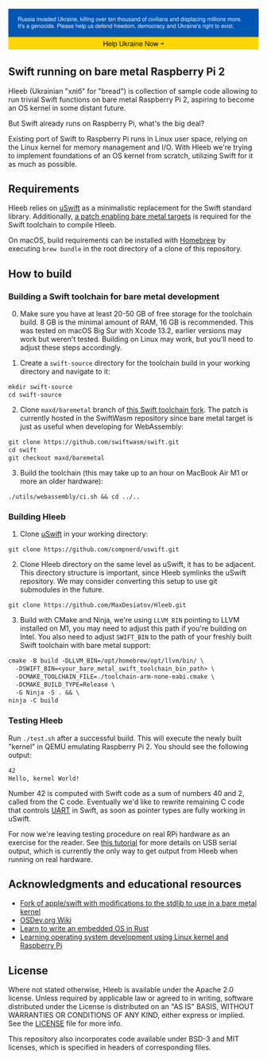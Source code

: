 [![Stand With Ukraine](https://raw.githubusercontent.com/vshymanskyy/StandWithUkraine/main/banner2-direct.svg)](https://vshymanskyy.github.io/StandWithUkraine/)

## Swift running on bare metal Raspberry Pi 2

Hleeb (Ukrainian "хліб" for "bread") is collection of sample code allowing to run trivial Swift functions on bare
metal Raspberry Pi 2, aspiring to become an OS kernel in some distant future.

But Swift already runs on Raspberry Pi, what's the big deal?

Existing port of Swift to Raspberry Pi runs in Linux user space, relying on the Linux kernel for memory management
and I/O. With Hleeb we're trying to implement foundations of an OS kernel from scratch, utilizing Swift for it as
much as possible.

## Requirements

Hleeb relies on [uSwift](https://github.com/compnerd/uswift) as a minimalistic replacement for the Swift standard
library. Additionally, [a patch enabling bare metal targets](https://github.com/swiftwasm/swift/pull/4374) is
required for the Swift toolchain to compile Hleeb.

On macOS, build requirements can be installed with [Homebrew](https://brew.sh) by executing `brew bundle` in the root
directory of a clone of this repository.

## How to build

### Building a Swift toolchain for bare metal development

0. Make sure you have at least 20-50 GB of free storage for the toolchain build. 8 GB is the minimal amount of RAM,
16 GB is recommended. This was tested on macOS Big Sur with Xcode 13.2, earlier versions may work but weren't tested.
Building on Linux may work, but you'll need to adjust these steps accordingly.

1. Create a `swift-source` directory for the toolchain build in your working directory and navigate to it:

```
mkdir swift-source
cd swift-source
```

2. Clone `maxd/baremetal` branch of [this Swift toolchain fork](https://github.com/swiftwasm/swift/pull/4374).
   The patch is currently hosted in the SwiftWasm repository since bare metal target is just as useful when developing
   for WebAssembly:

```
git clone https://github.com/swiftwasm/swift.git
cd swift
git checkout maxd/baremetal
```

3. Build the toolchain (this may take up to an hour on MacBook Air M1 or more an older hardware):

```
./utils/webassembly/ci.sh && cd ../..
```

### Building Hleeb

1. Clone [uSwift](https://github.com/compnerd/uswift) in your working directory:

```
git clone https://github.com/compnerd/uswift.git
```

2. Clone Hleeb directory on the same level as uSwift, it has to be adjacent. This directory structure is important,
   since Hleeb symlinks the uSwift repository. We may consider converting this setup to use git submodules in the future.

```
git clone https://github.com/MaxDesiatov/Hleeb.git
```

3. Build with CMake and Ninja, we're using `LLVM_BIN` pointing to LLVM installed on M1, you may need to adjust this path
   if you're building on Intel. You also need to adjust `SWIFT_BIN` to the path of your freshly built Swift toolchain
   with bare metal support:

```
cmake -B build -DLLVM_BIN=/opt/homebrew/opt/llvm/bin/ \
  -DSWIFT_BIN=<your_bare_metal_swift_toolchain_bin_path> \
  -DCMAKE_TOOLCHAIN_FILE=./toolchain-arm-none-eabi.cmake \
  -DCMAKE_BUILD_TYPE=Release \
  -G Ninja -S . && \
ninja -C build
```

### Testing Hleeb

Run `./test.sh` after a successful build. This will execute the newly built "kernel" in QEMU emulating Raspberry Pi 2.
You should see the following output:

```
42
Hello, kernel World!
```

Number 42 is computed with Swift code as a sum of numbers 40 and 2, called from the C code. Eventually we'd like
to rewrite remaining C code that controls [UART](https://en.wikipedia.org/wiki/UART) in Swift, as soon as pointer
types are fully working in uSwift.

For now we're leaving testing procedure on real RPi hardware as an exercise for the reader. See [this 
tutorial](https://github.com/rust-embedded/rust-raspberrypi-OS-tutorials#-usb-serial-output) for more details on
USB serial output, which is currently the only way to get output from Hleeb when running on real hardware.

## Acknowledgments and educational resources

- [Fork of apple/swift with modifications to the stdlib to use in a bare metal kernel](https://github.com/spevans/swift-kstdlib)
- [OSDev.org Wiki](https://wiki.osdev.org/Main_Page)
- [Learn to write an embedded OS in Rust](https://github.com/rust-embedded/rust-raspberrypi-OS-tutorials)
- [Learning operating system development using Linux kernel and Raspberry Pi](https://github.com/s-matyukevich/raspberry-pi-os)

## License

Where not stated otherwise, Hleeb is available under the Apache 2.0 license.
Unless required by applicable law or agreed to in writing, software
distributed under the License is distributed on an "AS IS" BASIS,
WITHOUT WARRANTIES OR CONDITIONS OF ANY KIND, either express or implied.
See the [LICENSE](https://github.com/MaxDesiatov/Hleeb/blob/main/LICENSE) file for
more info.

This repository also incorporates code available under BSD-3 and MIT licenses, which is specified in headers of
corresponding files.
